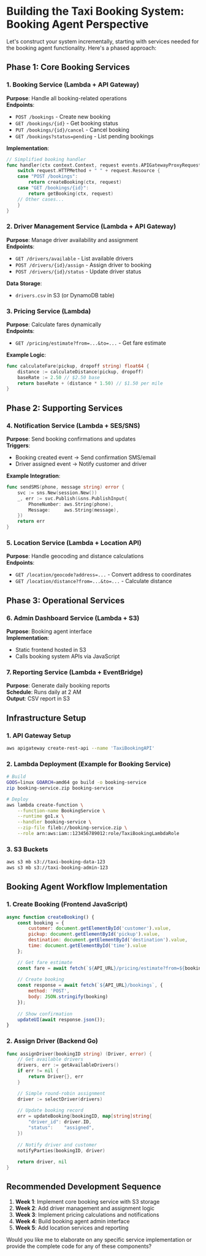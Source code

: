 # Building the Taxi Booking System: Booking Agent Perspective

Let's construct your system incrementally, starting with services needed for the booking agent functionality. Here's a phased approach:

## Phase 1: Core Booking Services

### 1. Booking Service (Lambda + API Gateway)
**Purpose**: Handle all booking-related operations  
**Endpoints**:
- `POST /bookings` - Create new booking
- `GET /bookings/{id}` - Get booking status
- `PUT /bookings/{id}/cancel` - Cancel booking
- `GET /bookings?status=pending` - List pending bookings

**Implementation**:
```go
// Simplified booking handler
func handler(ctx context.Context, request events.APIGatewayProxyRequest) (events.APIGatewayProxyResponse, error) {
    switch request.HTTPMethod + " " + request.Resource {
    case "POST /bookings":
        return createBooking(ctx, request)
    case "GET /bookings/{id}":
        return getBooking(ctx, request)
    // Other cases...
    }
}
```

### 2. Driver Management Service (Lambda + API Gateway)
**Purpose**: Manage driver availability and assignment  
**Endpoints**:
- `GET /drivers/available` - List available drivers
- `POST /drivers/{id}/assign` - Assign driver to booking
- `POST /drivers/{id}/status` - Update driver status

**Data Storage**:
- `drivers.csv` in S3 (or DynamoDB table)

### 3. Pricing Service (Lambda)
**Purpose**: Calculate fares dynamically  
**Endpoints**:
- `GET /pricing/estimate?from=...&to=...` - Get fare estimate

**Example Logic**:
```go
func calculateFare(pickup, dropoff string) float64 {
    distance := calculateDistance(pickup, dropoff)
    baseRate := 2.50 // $2.50 base
    return baseRate + (distance * 1.50) // $1.50 per mile
}
```

## Phase 2: Supporting Services

### 4. Notification Service (Lambda + SES/SNS)
**Purpose**: Send booking confirmations and updates  
**Triggers**:
- Booking created event → Send confirmation SMS/email
- Driver assigned event → Notify customer and driver

**Example Integration**:
```go
func sendSMS(phone, message string) error {
    svc := sns.New(session.New())
    _, err := svc.Publish(&sns.PublishInput{
        PhoneNumber: aws.String(phone),
        Message:     aws.String(message),
    })
    return err
}
```

### 5. Location Service (Lambda + Location API)
**Purpose**: Handle geocoding and distance calculations  
**Endpoints**:
- `GET /location/geocode?address=...` - Convert address to coordinates
- `GET /location/distance?from=...&to=...` - Calculate distance

## Phase 3: Operational Services

### 6. Admin Dashboard Service (Lambda + S3)
**Purpose**: Booking agent interface  
**Implementation**:
- Static frontend hosted in S3
- Calls booking system APIs via JavaScript

### 7. Reporting Service (Lambda + EventBridge)
**Purpose**: Generate daily booking reports  
**Schedule**: Runs daily at 2 AM  
**Output**: CSV report in S3

## Infrastructure Setup

### 1. API Gateway Setup
```bash
aws apigateway create-rest-api --name 'TaxiBookingAPI'
```

### 2. Lambda Deployment (Example for Booking Service)
```bash
# Build
GOOS=linux GOARCH=amd64 go build -o booking-service
zip booking-service.zip booking-service

# Deploy
aws lambda create-function \
    --function-name BookingService \
    --runtime go1.x \
    --handler booking-service \
    --zip-file fileb://booking-service.zip \
    --role arn:aws:iam::123456789012:role/TaxiBookingLambdaRole
```

### 3. S3 Buckets
```bash
aws s3 mb s3://taxi-booking-data-123
aws s3 mb s3://taxi-booking-admin-123
```

## Booking Agent Workflow Implementation

### 1. Create Booking (Frontend JavaScript)
```javascript
async function createBooking() {
    const booking = {
        customer: document.getElementById('customer').value,
        pickup: document.getElementById('pickup').value,
        destination: document.getElementById('destination').value,
        time: document.getElementById('time').value
    };

    // Get fare estimate
    const fare = await fetch(`${API_URL}/pricing/estimate?from=${booking.pickup}&to=${booking.destination}`);
    
    // Create booking
    const response = await fetch(`${API_URL}/bookings`, {
        method: 'POST',
        body: JSON.stringify(booking)
    });
    
    // Show confirmation
    updateUI(await response.json());
}
```

### 2. Assign Driver (Backend Go)
```go
func assignDriver(bookingID string) (Driver, error) {
    // Get available drivers
    drivers, err := getAvailableDrivers()
    if err != nil {
        return Driver{}, err
    }

    // Simple round-robin assignment
    driver := selectDriver(drivers)
    
    // Update booking record
    err = updateBooking(bookingID, map[string]string{
        "driver_id": driver.ID,
        "status":    "assigned",
    })
    
    // Notify driver and customer
    notifyParties(bookingID, driver)
    
    return driver, nil
}
```

## Recommended Development Sequence

1. **Week 1**: Implement core booking service with S3 storage
2. **Week 2**: Add driver management and assignment logic
3. **Week 3**: Implement pricing calculations and notifications
4. **Week 4**: Build booking agent admin interface
5. **Week 5**: Add location services and reporting

Would you like me to elaborate on any specific service implementation or provide the complete code for any of these components?
